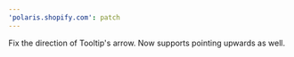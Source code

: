 ```yaml
---
'polaris.shopify.com': patch
---
```


Fix the direction of Tooltip's arrow. Now supports pointing upwards as well.

